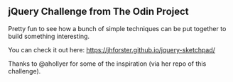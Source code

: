 ## jQuery Challenge from The Odin Project

Pretty fun to see how a bunch of simple techniques can be put together to build something interesting.

You can check it out here: https://jhforster.github.io/jquery-sketchpad/

Thanks to @ahollyer for some of the inspiration (via her repo of this challenge).
